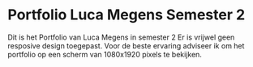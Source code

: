 # Portfolio Luca Megens Semester 2

Dit is het Portfolio van Luca Megens in semester 2
Er is vrijwel geen resposive design toegepast. Voor de beste ervaring adviseer ik om het portfolio op een scherm van 1080x1920 pixels te bekijken.
